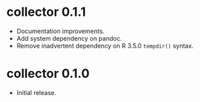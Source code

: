 # collector 0.1.1

* Documentation improvements.
* Add system dependency on pandoc.
* Remove inadvertent dependency on R 3.5.0 `tempdir()` syntax.

# collector 0.1.0

* Initial release.
